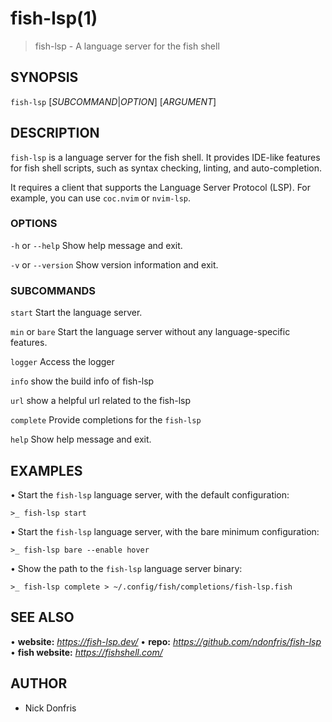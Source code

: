 # fish-lsp(1)

> fish-lsp - A language server for the fish shell

## SYNOPSIS

`fish-lsp` [_SUBCOMMAND_|_OPTION_] [_ARGUMENT_]

## DESCRIPTION

`fish-lsp` is a language server for the fish shell. It provides IDE-like features for fish shell scripts, such as syntax checking, linting, and auto-completion.

It requires a client that supports the Language Server Protocol (LSP). For example, you can use `coc.nvim` or `nvim-lsp`.

### OPTIONS

`-h` or  `--help`
Show help message and exit.

`-v` or `--version`
Show version information and exit.

### SUBCOMMANDS

`start`
Start the language server.

`min` or `bare`
Start the language server without any language-specific features.

`logger`
Access the logger

`info`
show the build info of fish-lsp

`url`
show a helpful url related to the fish-lsp

`complete`
Provide completions for the `fish-lsp`

`help`
Show help message and exit.

## EXAMPLES

 • Start the `fish-lsp` language server, with the default configuration:

  ```fish
  >_ fish-lsp start
  ```

• Start the `fish-lsp` language server, with the bare minimum configuration:

  ```fish
  >_ fish-lsp bare --enable hover
  ```

• Show the path to the `fish-lsp` language server binary:

  ```fish
  >_ fish-lsp complete > ~/.config/fish/completions/fish-lsp.fish
  ```

## SEE ALSO

  • __website:__ _https://fish-lsp.dev/_
  • __repo:__ _https://github.com/ndonfris/fish-lsp_
  • __fish website:__ _https://fishshell.com/_

## AUTHOR

- Nick Donfris
